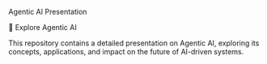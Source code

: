 Agentic AI Presentation

🚀 Explore Agentic AI

This repository contains a detailed presentation on Agentic AI, exploring its concepts, applications, and impact on the future of AI-driven systems.

